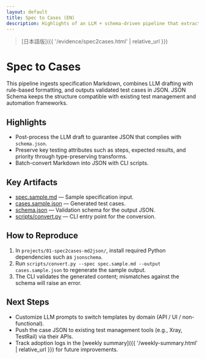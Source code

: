 ```yaml
---
layout: default
title: Spec to Cases (EN)
description: Highlights of an LLM + schema-driven pipeline that extracts test cases from specifications
---
```


> [日本語版]({{ '/evidence/spec2cases.html' | relative_url }})

# Spec to Cases

This pipeline ingests specification Markdown, combines LLM drafting with rule-based formatting, and outputs validated test cases in JSON. JSON Schema keeps the structure compatible with existing test management and automation frameworks.

## Highlights

- Post-process the LLM draft to guarantee JSON that complies with `schema.json`.
- Preserve key testing attributes such as steps, expected results, and priority through type-preserving transforms.
- Batch-convert Markdown into JSON with CLI scripts.

## Key Artifacts

- [spec.sample.md](https://github.com/Ryosuke4219/portfolio/blob/main/projects/01-spec2cases-md2json/spec.sample.md) — Sample specification input.
- [cases.sample.json](https://github.com/Ryosuke4219/portfolio/blob/main/projects/01-spec2cases-md2json/cases.sample.json) — Generated test cases.
- [schema.json](https://github.com/Ryosuke4219/portfolio/blob/main/projects/01-spec2cases-md2json/schema.json) — Validation schema for the output JSON.
- [scripts/convert.py](https://github.com/Ryosuke4219/portfolio/blob/main/projects/01-spec2cases-md2json/scripts/convert.py) — CLI entry point for the conversion.

## How to Reproduce

1. In `projects/01-spec2cases-md2json/`, install required Python dependencies such as `jsonschema`.
2. Run `scripts/convert.py --spec spec.sample.md --output cases.sample.json` to regenerate the sample output.
3. The CLI validates the generated content; mismatches against the schema will raise an error.

## Next Steps

- Customize LLM prompts to switch templates by domain (API / UI / non-functional).
- Push the case JSON to existing test management tools (e.g., Xray, TestRail) via their APIs.
- Track adoption logs in the [weekly summary]({{ '/weekly-summary.html' | relative_url }}) for future improvements.
